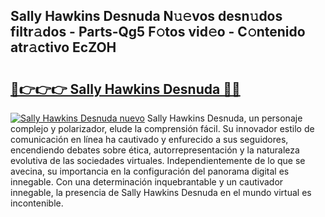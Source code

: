 ## Sally Hawkins Desnuda N𝚞𝚎vos desn𝚞dos filtr𝚊dos - Parts-Qg5 F𝚘tos vid𝚎o - C𝚘ntenido atr𝚊ctivo EcZOH

# <h2><a href="http://mb6sqn.tromn.icu/?c=Sally+Hawkins+Desnuda">🔗👉👉👉 Sally Hawkins Desnuda 🔗🔗</a></h2>

[![Sally Hawkins Desnuda nuevo](https://i.imgur.com/pEAQMta.gif)](http://mb6sqn.tromn.icu/?c=Sally+Hawkins+Desnuda)
Sally Hawkins Desnuda, un personaje complejo y polarizador, elude la comprensión fácil. Su innovador estilo de comunicación en línea ha cautivado y enfurecido a sus seguidores, encendiendo debates sobre ética, autorrepresentación y la naturaleza evolutiva de las sociedades virtuales. Independientemente de lo que se avecina, su importancia en la configuración del panorama digital es innegable. Con una determinación inquebrantable y un cautivador innegable, la presencia de Sally Hawkins Desnuda en el mundo virtual es incontenible.
